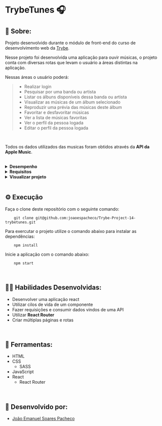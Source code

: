 # TrybeTunes 🎧

## 📄 Sobre:

Projeto desenvolvido durante o módulo de front-end do curso de desenvolvimento web da [Trybe](https://www.betrybe.com/).

Nesse projeto foi desenvolvida uma aplicação para ouvir músicas, o projeto conta com diversas rotas que levam o usuário a áreas distintas na aplicação.
</br>

Nessas áreas o usuário poderá:
> * Realizar login
> * Pesquisar por uma banda ou artista
> * Listar os álbuns disponíveis dessa banda ou artista
> * Visualizar as músicas de um álbum selecionado
> * Reproduzir uma prévia das músicas deste álbum
> * Favoritar e desfavoritar músicas
> * Ver a lista de músicas favoritas
> * Ver o perfil da pessoa logada
> * Editar o perfil da pessoa logada
</br>

Todos os dados utilizados das musicas foram obtidos através da <strong>API da Apple Music</strong>.

</br>
<details>
<summary><strong>Desempenho</strong></summary>
Aprovado com 100% de desempenho em todos os requisitos

![image](https://user-images.githubusercontent.com/99846604/211170876-5e800fa2-f7d5-4f97-a45c-f1f26c7988a2.png)

</details>

<details>
<summary><strong>Requisitos</strong></summary>
</br>
<strong>Requisitos Obrigatórios:</strong> 
</br>
1. Crie as rotas necessárias para a aplicação </br>
2. Crie um formulário para identificação </br>
3. Crie um componente de cabeçalho </br>
4. Crie os links de navegação no cabeçalho </br>
5. Crie o formulário para pesquisar artistas </br>
6. Faça a requisição para pesquisar artistas </br>
7. Crie a lista de músicas do álbum selecionado </br>
8. Crie o mecanismo para adicionar músicas na lista de músicas favoritas </br>
9. Faça a requisição para recuperar as músicas favoritas ao entrar na página do Álbum </br>
10. Faça a requisição para recuperar as músicas favoritas e atualizar a lista após favoritar uma música </br>
11. Crie o mecanismo para remover músicas na lista de músicas favoritas </br>
</br>
<strong>Requisitos bônus:</strong> 
</br>
12. Crie a lista de músicas favoritas </br>
13. Crie a exibição de perfil </br>
14. Crie o formulário de edição de perfil </br>
</details>

<details>
<summary><strong>Visualizar projeto</strong></summary>

### Tela de login:

![Trybetune - tela de login](https://user-images.githubusercontent.com/99846604/211170972-71f218cb-59f0-40c0-b15d-3e0b0b07b526.png)

### Tela de busca:

![trybetunes - tela de busca](https://user-images.githubusercontent.com/99846604/211171066-fd63e999-3528-4a98-a771-f9c7df23cce1.png)

### Tela de albúms:

![trybetunes - tela do album png](https://user-images.githubusercontent.com/99846604/211171119-6826c420-66d2-4453-8860-2281d6440764.png)

### Tela de favoritos:

![trybetunes - tela de favoritos](https://user-images.githubusercontent.com/99846604/211171151-b11e94ac-e649-4ffd-ae17-e8939b312b07.png)

### Tela de perfil:

![trybetunes - tela de perfil](https://user-images.githubusercontent.com/99846604/211171199-e11fb49e-fc66-463c-bddd-85bfd1e623e4.png)

</details>
</br>

## ⚙️ Execução

Faça o clone deste repositório com o seguinte comando:

        git clone git@github.com:joaoespacheco/Trybe-Project-14-trybetunes.git

Para exercutar o projeto utilize o comando abaixo para instalar as dependências:

        npm install

Inicie a aplicação com o comando abaixo:

        npm start
</br>

## 🤹🏽 Habilidades Desenvolvidas:
* Desenvolver uma aplicação react
* Utilizar cilos de vida de um componente
* Fazer requisições e consumir dados vindos de uma API
* Utilizar <strong>React Router</strong>
* Criar múltiplas páginas e rotas
</br>

## 🧰 Ferramentas:
* HTML
* CSS
  * SASS
* JavaScript
* React
  * React Router
</br>

## 📝 Desenvolvido por:
* [João Emanuel Soares Pacheco](https://github.com/joaoespacheco)
